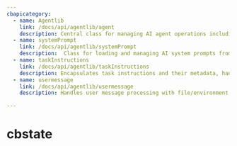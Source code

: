```yaml
---
cbapicategory:
  - name: Agentlib
    link: /docs/api/agentlib/agent
    description: Central class for managing AI agent operations including tool execution, subagent coordination, and task processing through LLM interactions..
  - name: systemPrompt
    link: /docs/api/agentlib/systemPrompt
    description:  Class for loading and managing AI system prompts from YAML files with key-based retrieval.
  - name: taskInstructions
    link: /docs/api/agentlib/taskInstructions
    description: Encapsulates task instructions and their metadata, handling loading/processing from YAML files.
  - name: usermessage
    link: /docs/api/agentlib/usermessage
    description: Handles user message processing with file/environment context attachment

---
```

# cbstate
<CBAPICategory />
